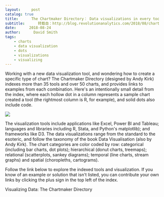 ```yaml
---
layout:     post
catalog: true
title:      The Chartmaker Directory： Data visualizations in every tool
subtitle:      转载自：http://blog.revolutionanalytics.com/2018/08/chartmaker-directory.html
date:      2018-08-24
author:      David Smith
tags:
    - charts
    - data visualization
    - dots
    - visualizations
    - visualizing
---
```


Working with a new data visualization tool, and wondering how to create a specific type of chart? The Chartmaker Directory (designed by Andy Kirk) indexes more than 35 tools and over 50 charts, and provides links to examples from each combination. Here's an intentionally small detail from the index, where each hollow dot in a column represents a sample chart created a tool (the rightmost column is R, for example), and solid dots also include code. 

![](http://revolution-computing.typepad.com/.a/6a010534b1db25970b022ad365a8c1200c-800wi)


The visualization tools include applications like Excel, Power BI and Tableau; languages and libraries including R, Stata, and Python's matplotlib); and frameworks like D3. The data visualizations range from the standard to the esoteric, and follow the taxonomy of the book Data Visualisation (also by Andy Kirk). The chart categories are color coded by row: categorical (including bar charts, dot plots); hierarchical (donut charts, treemaps); relational (scatterplots, sankey diagrams); temporal (line charts, stream graphs) and spatial (choropleths, cartograms). 

Follow the link below to explore the indexed tools and visualization. If you know of an example or solution that isn't listed, you can contribute your own links by clicking the plus sign in the top left of the index.

Visualizing Data: The Chartmaker Directory
